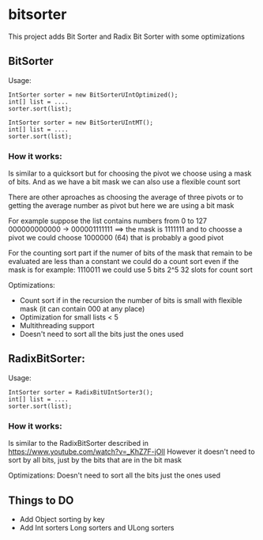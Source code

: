 # bitsorter
This project adds Bit Sorter and Radix Bit Sorter with some optimizations

## BitSorter

Usage:
```
IntSorter sorter = new BitSorterUIntOptimized();
int[] list = ....
sorter.sort(list);
```
```
IntSorter sorter = new BitSorterUIntMT();
int[] list = ....
sorter.sort(list);
```

### How it works:
Is similar to a quicksort but for choosing the pivot we choose using a mask of bits. And as we have a bit mask we can also use a flexible count sort 

There are other aproaches as choosing the average of three pivots or to getting the average number as pivot but here we are using  a bit mask

For example suppose the list contains numbers from 0 to 127 
000000000000 -> 000001111111  ==>  the mask is 1111111 and to choosse a pivot we could choose 1000000 (64) that is probably a good pivot

For the counting sort part if the numer of bits of the mask that remain to be evaluated are less than a constant we could do a count sort
even if the mask is for example: 1110011 we could use 5 bits 2^5 32 slots for count sort

Optimizations:
- Count sort if in the recursion the number of bits is small with flexible mask (it can contain 000 at any place)
- Optimization for small lists < 5
- Multithreading support
- Doesn't need to sort all the bits just the ones used


## RadixBitSorter:

Usage:
```
IntSorter sorter = RadixBitUIntSorter3();
int[] list = ....
sorter.sort(list);
```
### How it works:

Is similar to the RadixBitSorter described in https://www.youtube.com/watch?v=_KhZ7F-jOlI
However it doesn't need to sort by all bits, just by the bits that are in the bit mask

Optimizations:
  Doesn't need to sort all the bits just the ones used

## Things to DO
- Add Object sorting by key
- Add Int sorters Long sorters and ULong sorters
